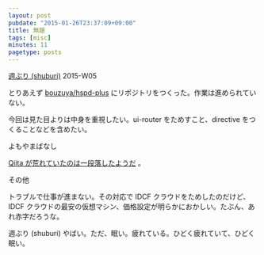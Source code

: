 ```yaml
---
layout: post
pubdate: "2015-01-26T23:37:09+09:00"
title: 無題
tags: [misc]
minutes: 11
pagetype: posts
---
```

[週ぶり (shuburi)][shuburi] 2015-W05

とりあえず [bouzuya/hspd-plus][] にリポジトリをつくった。作業は進められていない。

今回は見た目よりは中身を重視したい。ui-router をためすこと、directive をつくることなどを含めたい。

よもやまばなし

[Qiita が荒れていたのは一段落したようだ](http://b.hatena.ne.jp/bouzuya/20150126#bookmark-240088810) 。

その他

トラブルで仕事が進まない。その対応で IDCF クラウドをためしたのだけど、IDCF クラウドの最安の仮想マシン、価格設定が明らかにおかしい。たぶん、あれ赤字だろうな。

週ぶり (shuburi) やばい。ただ、眠い。疲れている。ひどく疲れていて、ひどく眠い。

[shuburi]: http://shuburi.org
[bouzuya/hspd-plus]: https://github.com/bouzuya/hspd-plus

